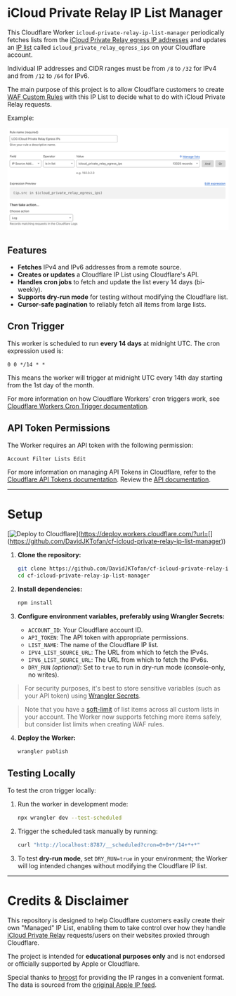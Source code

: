 # iCloud Private Relay IP List Manager

This Cloudflare Worker `icloud-private-relay-ip-list-manager` periodically fetches lists from the [iCloud Private Relay egress IP addresses](https://github.com/hroost/icloud-private-relay-iplist) and updates an [IP list](https://developers.cloudflare.com/waf/tools/lists/custom-lists/#ip-lists) called `icloud_private_relay_egress_ips` on your Cloudflare account.

Individual IP addresses and CIDR ranges must be from `/8` to `/32` for IPv4 and from `/12` to `/64` for IPv6.

The main purpose of this project is to allow Cloudflare customers to create [WAF Custom Rules](https://developers.cloudflare.com/waf/custom-rules/) with this IP List to decide what to do with iCloud Private Relay requests.

Example:

![log-icloud-private-relay-egress-ips](log-icloud-private-relay-egress-ips.png)

## Features

- **Fetches** IPv4 and IPv6 addresses from a remote source.
- **Creates or updates** a Cloudflare IP List using Cloudflare's API.
- **Handles cron jobs** to fetch and update the list every 14 days (bi-weekly).
- **Supports dry-run mode** for testing without modifying the Cloudflare list.
- **Cursor-safe pagination** to reliably fetch all items from large lists.

## Cron Trigger

This worker is scheduled to run **every 14 days** at midnight UTC. The cron expression used is:

```plaintext
0 0 */14 * *
```

This means the worker will trigger at midnight UTC every 14th day starting from the 1st day of the month.

For more information on how Cloudflare Workers' cron triggers work, see [Cloudflare Workers Cron Trigger documentation](https://developers.cloudflare.com/workers/configuration/cron-triggers/).

## API Token Permissions

The Worker requires an API token with the following permission:

```plaintext
Account Filter Lists Edit
```

For more information on managing API Tokens in Cloudflare, refer to the [Cloudflare API Tokens documentation](https://developers.cloudflare.com/fundamentals/api/reference/permissions/#account-permissions). Review the [API documentation](https://developers.cloudflare.com/api/resources/rules/subresources/lists/subresources/items/methods/create/).

---

# Setup

[![Deploy to Cloudflare](https://deploy.workers.cloudflare.com/button)](https://deploy.workers.cloudflare.com/?url=[<your git repo URL>](https://github.com/DavidJKTofan/cf-icloud-private-relay-ip-list-manager))

1. **Clone the repository:**

   ```bash
   git clone https://github.com/DavidJKTofan/cf-icloud-private-relay-ip-list-manager.git
   cd cf-icloud-private-relay-ip-list-manager
   ```

2. **Install dependencies:**

   ```bash
   npm install
   ```

3. **Configure environment variables, preferably using Wrangler Secrets:**

   - `ACCOUNT_ID`: Your Cloudflare account ID.
   - `API_TOKEN`: The API token with appropriate permissions.
   - `LIST_NAME`: The name of the Cloudflare IP list.
   - `IPV4_LIST_SOURCE_URL`: The URL from which to fetch the IPv4s.
   - `IPV6_LIST_SOURCE_URL`: The URL from which to fetch the IPv6s.
   - `DRY_RUN` _(optional)_: Set to `true` to run in dry-run mode (console-only, no writes).

> For security purposes, it's best to store sensitive variables (such as your API token) using [Wrangler Secrets](https://developers.cloudflare.com/workers/configuration/secrets/).

> Note that you have a [soft-limit](https://developers.cloudflare.com/waf/tools/lists/#availability) of list items across all custom lists in your account. The Worker now supports fetching more items safely, but consider list limits when creating WAF rules.

4. **Deploy the Worker:**
   ```bash
   wrangler publish
   ```

## Testing Locally

To test the cron trigger locally:

1. Run the worker in development mode:

   ```bash
   npx wrangler dev --test-scheduled
   ```

2. Trigger the scheduled task manually by running:

   ```bash
   curl "http://localhost:8787/__scheduled?cron=0+0+*/14+*+*"
   ```

3. To test **dry-run mode**, set `DRY_RUN=true` in your environment; the Worker will log intended changes without modifying the Cloudflare IP list.

---

# Credits & Disclaimer

This repository is designed to help Cloudflare customers easily create their own "Managed" IP List, enabling them to take control over how they handle [iCloud Private Relay](https://support.apple.com/en-us/102602) requests/users on their websites proxied through Cloudflare.

The project is intended for **educational purposes only** and is not endorsed or officially supported by Apple or Cloudflare.

Special thanks to [hroost](https://github.com/hroost/icloud-private-relay-iplist) for providing the IP ranges in a convenient format. The data is sourced from the [original Apple IP feed](https://mask-api.icloud.com/egress-ip-ranges.csv).
